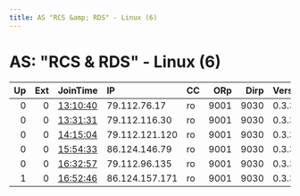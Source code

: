 ```yaml
---
title: AS "RCS &amp; RDS" - Linux (6)
---
```


# AS: "RCS &amp; RDS" - Linux (6)

|   Up |   Ext | JoinTime                                                                                            | IP             | CC   |   ORp |   Dirp | Version   | Contact   | Nickname       |   eFamMembers |
|-----:|------:|:----------------------------------------------------------------------------------------------------|:---------------|:-----|------:|-------:|:----------|:----------|:---------------|--------------:|
|    0 |     0 | [13:10:40](https://metrics.torproject.org/rs.html#details/2DEF6453759C052A7AFC2D5895B48D30FEFD8B79) | 79.112.76.17   | ro   |  9001 |   9030 | 0.3.3.6   | None      | constrains     |             1 |
|    0 |     0 | [13:31:31](https://metrics.torproject.org/rs.html#details/6CE56004D493845342A331BA4BEDCC5C833BE1C9) | 79.112.116.30  | ro   |  9001 |   9030 | 0.3.3.6   | None      | preassigning   |             1 |
|    0 |     0 | [14:15:04](https://metrics.torproject.org/rs.html#details/0B285A62DA9C7435F2CAEF6A86C89A1F107A5C5D) | 79.112.121.120 | ro   |  9001 |   9030 | 0.3.3.6   | None      | handicraftsman |             1 |
|    0 |     0 | [15:54:33](https://metrics.torproject.org/rs.html#details/9987869F231F8B210D924D1B5D674534C06176E6) | 86.124.146.79  | ro   |  9001 |   9030 | 0.3.3.6   | None      | alcoholics     |             1 |
|    0 |     0 | [16:32:57](https://metrics.torproject.org/rs.html#details/58035730A4B5AB1333323D87E6B7FCE88E634410) | 79.112.96.135  | ro   |  9001 |   9030 | 0.3.3.6   | None      | contaminant    |             1 |
|    1 |     0 | [16:52:46](https://metrics.torproject.org/rs.html#details/8E1A70B31291624664F1FDEBAA1521C467880D6B) | 86.124.157.171 | ro   |  9001 |   9030 | 0.3.3.6   | None      | welles         |             1 |
